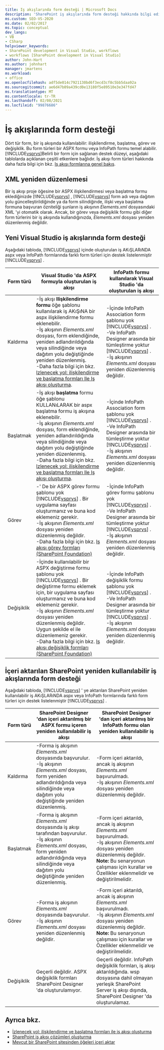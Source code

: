 ```yaml
---
title: Iş akışlarında form desteği | Microsoft Docs
description: 'SharePoint iş akışlarında form desteği hakkında bilgi edinin. Dört tür form, bir iş akışında kullanılabilir: ilişkilendirme, başlatma, görev ve değişiklik.'
ms.custom: SEO-VS-2020
ms.date: 02/02/2017
ms.topic: conceptual
dev_langs:
- VB
- CSharp
helpviewer_keywords:
- SharePoint development in Visual Studio, workflows
- workflows [SharePoint development in Visual Studio]
author: John-Hart
ms.author: johnhart
manager: jmartens
ms.workload:
- office
ms.openlocfilehash: adf5de014c7921130bd6f3ecd3cf8c5bb5daa92a
ms.sourcegitcommit: ae6d47b09a439cd0e13180f5e89510e3e347fd47
ms.translationtype: MT
ms.contentlocale: tr-TR
ms.lasthandoff: 02/08/2021
ms.locfileid: "99876686"
---
```

# <a name="form-support-in-workflows"></a>İş akışlarında form desteği
  Dört tür form, bir iş akışında kullanılabilir: ilişkilendirme, başlatma, görev ve değişiklik. Bu form türleri bir ASPX formu veya InfoPath formu temel alabilir. [!INCLUDE[vsprvs](../sharepoint/includes/vsprvs-md.md)]Belirli bir form için sağlanan destek düzeyi, aşağıdaki tablolarda açıklanan çeşitli etkenlere bağlıdır. İş akışı form türleri hakkında daha fazla bilgi için bkz. [Iş akışı formlarına genel bakış](/previous-versions/office/developer/sharepoint-2010/ms457061(v=office.14)).

## <a name="xml-refactoring"></a>XML yeniden düzenlemesi
 Bir iş akışı proje öğesine bir ASPX ilişkilendirmesi veya başlatma formu eklediğinizde [!INCLUDE[vsprvs](../sharepoint/includes/vsprvs-md.md)] , [!INCLUDE[vsprvs](../sharepoint/includes/vsprvs-md.md)] form adı veya dağıtım yolu güncelleştirildiğinde ya da form silindiğinde, ilişki veya başlatma formuna başvuran özniteliği şunların iş akışının *Elements.xml* dosyasındaki XML 'yi otomatik olarak. Ancak, bir görev veya değişiklik formu gibi diğer form türlerini bir iş akışında kullandığınızda, *Elements.xml* dosyası yeniden düzenlenmiş değildir.

## <a name="form-support-in-new-visual-studio-workflows"></a>Yeni Visual Studio iş akışlarında form desteği
 Aşağıdaki tabloda, [!INCLUDE[vsprvs](../sharepoint/includes/vsprvs-md.md)] içinde oluşturulan iş AKıŞLARıNDA aspx veya InfoPath formlarında farklı form türleri için destek listelenmiştir [!INCLUDE[vsprvs](../sharepoint/includes/vsprvs-md.md)] .

|Form türü|Visual Studio 'da ASPX formuyla oluşturulan iş akışı|InfoPath formu kullanılarak Visual Studio 'da oluşturulan iş akışı|
|---------------|---------------------------------------------------------|-----------------------------------------------------------------|
|Kaldırma|-İş akışı **Ilişkilendirme formu** öğe şablonu kullanılarak iş AKıŞıNA bir aspx ilişkilendirme formu eklenebilir.<br />-İş akışının *Elements.xml* dosyası, form eklendiğinde, yeniden adlandırıldığında veya silindiğinde veya dağıtım yolu değiştiğinde yeniden düzenlenmiş.<br />-Daha fazla bilgi için bkz. [Izlenecek yol: ilişkilendirme ve başlatma formları Ile Iş akışı oluşturma](../sharepoint/walkthrough-creating-a-workflow-with-association-and-initiation-forms.md).|-İçinde InfoPath Association form şablonu yok [!INCLUDE[vsprvs](../sharepoint/includes/vsprvs-md.md)] .<br />-Ve InfoPath Designer arasında bir tümleştirme yoktur [!INCLUDE[vsprvs](../sharepoint/includes/vsprvs-md.md)] .<br />-İş akışının *Elements.xml* dosyası yeniden düzenlenmiş değildir.|
|Başlatmak|-İş akışı **başlatma** formu öğe şablonu KULLANıLARAK bir aspx başlatma formu iş akışına eklenebilir.<br />-İş akışının *Elements.xml* dosyası, form eklendiğinde, yeniden adlandırıldığında veya silindiğinde veya dağıtım yolu değiştiğinde yeniden düzenlenmiş.<br />-Daha fazla bilgi için bkz. [Izlenecek yol: ilişkilendirme ve başlatma formları Ile Iş akışı oluşturma](../sharepoint/walkthrough-creating-a-workflow-with-association-and-initiation-forms.md).|-İçinde InfoPath Association form şablonu yok [!INCLUDE[vsprvs](../sharepoint/includes/vsprvs-md.md)] .<br />-Ve InfoPath Designer arasında bir tümleştirme yoktur [!INCLUDE[vsprvs](../sharepoint/includes/vsprvs-md.md)] .<br />-İş akışının *Elements.xml* dosyası yeniden düzenlenmiş değildir.|
|Görev|-' De bir ASPX görev formu şablonu yok [!INCLUDE[vsprvs](../sharepoint/includes/vsprvs-md.md)] . Bir uygulama sayfası oluşturmanız ve buna kod eklemeniz gerekir.<br />-İş akışının *Elements.xml* dosyası yeniden düzenlenmiş değildir.<br />-Daha fazla bilgi için bkz. [Iş akışı görev formları (SharePoint Foundation)](/previous-versions/office/developer/sharepoint-2010/ms438856(v=office.14))|-İçinde InfoPath görev formu şablonu yok [!INCLUDE[vsprvs](../sharepoint/includes/vsprvs-md.md)] .<br />-Ve InfoPath Designer arasında bir tümleştirme yoktur [!INCLUDE[vsprvs](../sharepoint/includes/vsprvs-md.md)] .<br />-İş akışının *Elements.xml* dosyası yeniden düzenlenmiş değildir.|
|Değişiklik|-İçinde kullanılabilir bir ASPX değiştirme formu şablonu yok [!INCLUDE[vsprvs](../sharepoint/includes/vsprvs-md.md)] . Bir değiştirme formu eklemek için, bir uygulama sayfası oluşturmanız ve buna kod eklemeniz gerekir.<br />-İş akışının *Elements.xml* dosyası yeniden düzenlenmiş değildir. Uygun şekilde el ile düzenlemeniz gerekir.<br />-Daha fazla bilgi için bkz. [Iş akışı değişiklik formları (SharePoint Foundation)](/previous-versions/office/developer/sharepoint-2010/ms480794(v=office.14))|-İçinde InfoPath değişiklik formu şablonu yok [!INCLUDE[vsprvs](../sharepoint/includes/vsprvs-md.md)] .<br />-Ve InfoPath Designer arasında bir tümleştirme yoktur [!INCLUDE[vsprvs](../sharepoint/includes/vsprvs-md.md)] .<br />-İş akışının *Elements.xml* dosyası yeniden düzenlenmiş değildir.|

## <a name="form-support-in-imported-sharepoint-reusable-workflows"></a>İçeri aktarılan SharePoint yeniden kullanılabilir iş akışlarında form desteği
 Aşağıdaki tabloda, [!INCLUDE[vsprvs](../sharepoint/includes/vsprvs-md.md)] ' ye aktarılan SharePoint yeniden kullanılabilir iş AKıŞLARıNDA aspx veya InfoPath formlarında farklı form türleri için destek listelenmiştir [!INCLUDE[vsprvs](../sharepoint/includes/vsprvs-md.md)] .

|Form türü|SharePoint Designer 'dan içeri aktarılmış bir ASPX formu içeren yeniden kullanılabilir iş akışı|SharePoint Designer 'dan içeri aktarılmış bir InfoPath formu olan yeniden kullanılabilir iş akışı|
|---------------|-------------------------------------------------------------------------------| - |
|Kaldırma|-Forma iş akışının *Elements.xml* dosyasında başvurulur.<br />-İş akışının *Elements.xml* dosyası, form yeniden adlandırıldığında veya silindiğinde veya dağıtım yolu değiştiğinde yeniden düzenlenmiş.|-Form içeri aktarıldı, ancak iş akışının *Elements.xml* başvurulmadı.<br />-İş akışının *Elements.xml* dosyası yeniden düzenlenmiş değildir.|
|Başlatmak|-Forma iş akışının *Elements.xml* dosyasında iş akışı tarafından başvurulur.<br />-İş akışının *Elements.xml* dosyası, form yeniden adlandırıldığında veya silindiğinde veya dağıtım yolu değiştiğinde yeniden düzenlenmiş.|-Form içeri aktarıldı, ancak iş akışının *Elements.xml* başvurulmadı.<br />-İş akışının *Elements.xml* dosyası yeniden düzenlenmiş değildir. **Note:**  Bu senaryonun çalışması için kurallar ve Özellikler eklenmelidir ve değiştirilmelidir.|
|Görev|-Forma iş akışının *Elements.xml* dosyasında başvurulur.<br />-İş akışının *Elements.xml* dosyası yeniden düzenlenmiş değildir.|-Form içeri aktarıldı, ancak iş akışının *Elements.xml* başvurulmadı.<br />-İş akışının *Elements.xml* dosyası yeniden düzenlenmiş değildir. **Note:**  Bu senaryonun çalışması için kurallar ve Özellikler eklenmelidir ve değiştirilmelidir.|
|Değişiklik|Geçerli değildir. ASPX değişiklik formları SharePoint Designer 'da oluşturulamıyor.|Geçerli değildir. InfoPath değişiklik formları, iş akışı aktarıldığında. wsp dosyasına dahil olmayan yerleşik SharePoint Server iş akışı dışında, SharePoint Designer 'da oluşturulamaz.|

## <a name="see-also"></a>Ayrıca bkz.
- [İzlenecek yol: ilişkilendirme ve başlatma formları ile iş akışı oluşturma](../sharepoint/walkthrough-creating-a-workflow-with-association-and-initiation-forms.md)
- [SharePoint iş akışı çözümleri oluşturma](../sharepoint/creating-sharepoint-workflow-solutions.md)
- [Mevcut bir SharePoint sitesinden öğeleri içeri aktar](../sharepoint/importing-items-from-an-existing-sharepoint-site.md)
